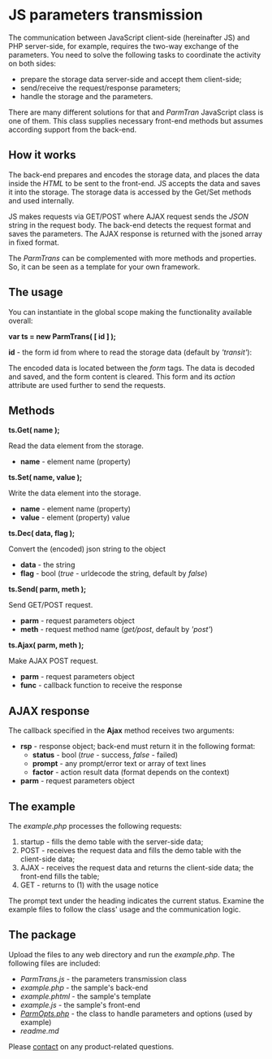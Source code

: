 # JS parameters transmission #

The communication between JavaScript client-side (hereinafter JS) and 
PHP server-side, for example, requires the two-way exchange of the parameters. 
You need to solve the following tasks to coordinate the activity on both sides:

- prepare the storage data server-side and accept them client-side;
- send/receive the request/response parameters;
- handle the storage and the parameters.

There are many different solutions for that and *ParmTran* JavaScript class is one of them.
This class supplies necessary front-end methods but assumes according support from the back-end.

## How it works ##

The back-end prepares and encodes the storage data, and places the data inside the *HTML* to be sent to the front-end.
JS accepts the data and saves it into the storage. The storage data is accessed by the Get/Set methods and used internally.

JS makes requests via GET/POST where AJAX request sends the *JSON* string in the request body.
The back-end detects the request format and saves the parameters.
The AJAX response is returned with the jsoned array in fixed format.

The *ParmTrans* can be complemented with more methods and properties. So, it can be seen as a template for your own framework.

## The usage ##

You can instantiate in the global scope making the functionality available overall:

**var ts = new ParmTrans( [ id ] );**

**id** - the form id from where to read the storage data (default by *'transit'*):

The encoded data is located between the *form* tags. The data is decoded and saved, and the form content is cleared.
This form and its *action* attribute are used further to send the requests.

## Methods ##

**ts.Get( name );**

Read the data element from the storage.

- **name** - element name (property)

**ts.Set( name, value );**

Write the data element into the storage.

- **name** - element name (property)
- **value** - element (property) value

**ts.Dec( data, flag );**

Convert the (encoded) json string to the object

- **data** - the string
- **flag** - bool (*true* - urldecode the string, default by *false*)

**ts.Send( parm, meth );**

Send GET/POST request.

- **parm** - request parameters object
- **meth** - request method name (*get/post*, default by *'post'*)

**ts.Ajax( parm, meth );**

Make AJAX POST request.

- **parm** - request parameters object
- **func** - callback function to receive the response

## AJAX response ##

The callback specified in the **Ajax** method receives two arguments:

- **rsp** - response object; back-end must return it in the following format:
    - **status** - bool (*true* - success, *false* - failed)
    - **prompt** - any prompt/error text or array of text lines
    - **factor** - action result data (format depends on the context)
- **parm** - request parameters object

## The example ##

The *example.php* processes the following requests:

1. startup - fills the demo table with the server-side data;
2. POST - receives the request data and fills the demo table with the client-side data;
3. AJAX -  receives the request data and returns the client-side data; the front-end fills the table;
4. GET - returns to (1) with the usage notice

The prompt text under the heading indicates the current status.
Examine the example files to follow the class' usage and the communication logic.
 
## The package ##

Upload the files to any web directory and run the *example.php*.
The following files are included:

- *ParmTrans.js* - the parameters transmission class
- *example.php* - the sample's back-end
- *example.phtml* - the sample's template
- *example.js* - the sample's front-end
- *[ParmOpts.php]* - the class to handle parameters and options (used by example)
- *readme.md*


Please [contact] on any product-related questions.

[ParmOpts.php]: http://www.phpclasses.org/package/9457.html
[contact]: mailto://vallo@vregistry.com
